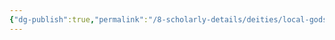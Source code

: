 ```yaml
---
{"dg-publish":true,"permalink":"/8-scholarly-details/deities/local-gods/suzarel/","noteIcon":""}
---
```


